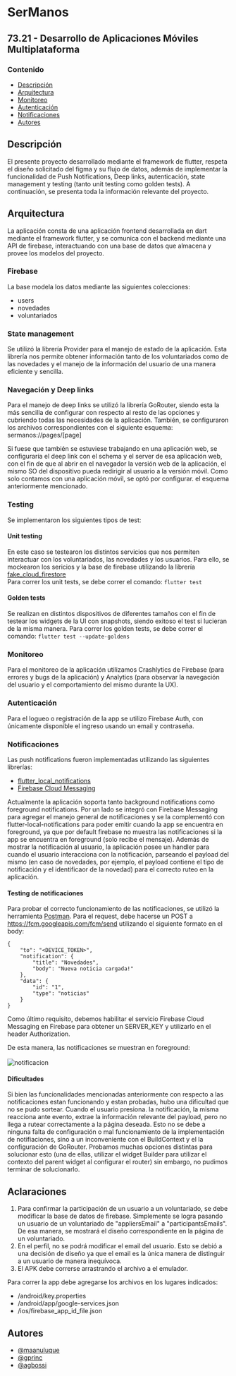
# SerManos

## 73.21 - Desarrollo de Aplicaciones Móviles Multiplataforma


### Contenido

- [Descripción](#descripción)
- [Arquitectura](#arquitectura)
- [Monitoreo](#monitoreo)
- [Autenticación](#autenticación)
- [Notificaciones](#notificaciones)
- [Autores](#autores)

## Descripción

El presente proyecto desarrollado mediante el framework de flutter, respeta el diseño solicitado del figma y su flujo de datos, además de implementar la funcionalidad de Push Notifications, Deep links, autenticación, state management y testing (tanto unit testing como golden tests). A continuación, se presenta toda la información relevante del proyecto.

## Arquitectura

La aplicación consta de una aplicación frontend desarrollada en dart mediante el framework flutter, y se comunica con el backend mediante una API de firebase, interactuando con una base de datos que almacena y provee los modelos del proyecto.

### Firebase

La base modela los datos mediante las siguientes colecciones:
- users
- novedades
- voluntariados

### State management
Se utilizó la librería Provider para el manejo de estado de la aplicación. Esta librería nos permite obtener información tanto de los voluntariados como de las novedades y el manejo de la información del usuario de una manera eficiente y sencilla. 

### Navegación y Deep links
Para el manejo de deep links se utilizó la librería GoRouter, siendo esta la más sencilla de configurar con respecto al resto de las opciones y cubriendo todas las necesidades de la aplicación. 
También, se configuraron los archivos correspondientes con el siguiente esquema:
sermanos://pages/[page]

Si fuese que también se estuviese trabajando en una aplicación web, se configuraría el deep link con el schema y el server de esa aplicación web, con el fin de que al abrir en el navegador la versión web de la aplicación, el mismo SO del dispositivo pueda redirigir al usuario a la versión móvil. Como solo contamos con una aplicación móvil, se optó por configurar. el esquema anteriormente mencionado. 

### Testing

Se implementaron los siguientes tipos de test:
#### Unit testing
En este caso se testearon los distintos servicios que nos permiten interactuar con los voluntariados, las novedades y los usuarios. Para ello, se mockearon los sericios y la base de firebase utilizando la librería [fake_cloud_firestore](https://pub.dev/packages/fake_cloud_firestore/example)<br />
Para correr los unit tests, se debe correr el comando:
`flutter test`

#### Golden tests
Se realizan en distintos dispositivos de diferentes tamaños con el fin de testear los widgets de la UI con snapshots, siendo exitoso el test si lucieran de la misma manera. 
Para correr los golden tests, se debe correr el comando:
`flutter test --update-goldens`

### Monitoreo
Para el monitoreo de la aplicación utilizamos Crashlytics de Firebase (para errores y bugs de la aplicación) y Analytics (para observar la navegación del usuario y el comportamiento del mismo durante la UX).

### Autenticación
Para el logueo o registración de la app se utilizo Firebase Auth, con únicamente disponible el ingreso usando un email y contraseña.

### Notificaciones

Las push notifications fueron implementadas utilizando las siguientes librerías:
- [flutter_local_notifications](https://pub.dev/packages/flutter_local_notifications)
- [Firebase Cloud Messaging](https://firebase.google.com/docs/cloud-messaging?hl=es-419)

Actualmente la aplicación soporta tanto background notifications como foreground notifications. 
Por un lado se integró con Firebase Messaging para agregar el manejo general de notificaciones y se la complementó con flutter-local-notifications para poder emitir cuando la app se encuentra en foreground, ya que por default firebase no muestra las notificaciones si la app se encuentra en foreground (solo recibe el mensaje). Además de mostrar la notificación al usuario, la aplicación posee un handler para cuando el usuario interacciona con la notificación, parseando el payload del mismo (en caso de novedades, por ejemplo, el payload contiene el tipo de notificación y el identificaor de la novedad) para el correcto ruteo en la aplicación.

#### Testing de notificaciones
Para probar el correcto funcionamiento de las notificaciones, se utilizó la herramienta [Postman](https://www.postman.com/). Para el request, debe hacerse un POST a https://fcm.googleapis.com/fcm/send utilizando el siguiente formato en el body:  <br />
```
{
    "to": "<DEVICE_TOKEN>",
    "notification": {
        "title": "Novedades",
        "body": "Nueva noticia cargada!"
    },
    "data": {
        "id": "1",
        "type": "noticias"
    }
}
```
Como último requisito, debemos habilitar el servicio Firebase Cloud Messaging en Firebase para obtener un SERVER_KEY y utilizarlo en el header Authorization.

De esta manera, las notificaciones se muestran en foreground: <br />
<br />
![notificacion](https://github.com/gprinc/flutter-tp-1c-2023/assets/37815318/b7981274-0e64-493f-b725-1350021c6692)



#### Dificultades
Si bien las funcionalidades mencionadas anteriormente con respecto a las notificaciones estan funcionando y estan probadas, hubo una dificultad que no se pudo sortear. Cuando el usuario presiona. la notificación, la misma reacciona ante evento, extrae la información relevante del payload, pero no llega a rutear correctamente a la página deseada. Esto no se debe a ninguna falta de configuración o mal funcionamiento de la implementación de notifiaciones, sino a un inconveniente con el BuildContext y el la configuración de GoRouter. Probamos muchas opciones distintas para solucionar esto (una de ellas, utilizar el widget Builder para utilizar el contexto del parent widget al configurar el router) sin embargo, no pudimos terminar de solucionarlo. 

## Aclaraciones

1) Para confirmar la participación de un usuario a un voluntariado, se debe modificar la base de datos de firebase. Simplemente se logra pasando un usuario de un voluntariado de "appliersEmail" a "participantsEmails". De esa manera, se mostrará el diseño correspondiente en la página de un voluntariado.
2) En el perfil, no se podrá modificar el email del usuario. Esto se debió a una decisión de diseño ya que el email es la única manera de distinguir a un usuario de manera inequívoca.
3) El APK debe correrse arrastrando el archivo a el emulador. 

Para correr la app debe agregarse los archivos en los lugares indicados:


- /android/key.properties
- /android/app/google-services.json
- /ios/firebase_app_id_file.json


## Autores

- [@maanuluque](https://github.com/maanuluque)
- [@gprinc](https://github.com/gprinc)
- [@agbossi](https://github.com/agbossi)


